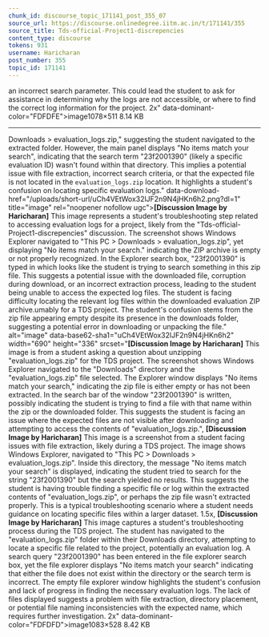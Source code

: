```yaml
---
chunk_id: discourse_topic_171141_post_355_07
source_url: https://discourse.onlinedegree.iitm.ac.in/t/171141/355
source_title: Tds-official-Project1-discrepencies
content_type: discourse
tokens: 931
username: Haricharan
post_number: 355
topic_id: 171141
---
```


 an incorrect search parameter. This could lead the student to ask for assistance in determining why the logs are not accessible, or where to find the correct log information for the project. 2x" data-dominant-color="FDFDFE">image1078×511 8.14 KB

---

Downloads > evaluation_logs.zip," suggesting the student navigated to the extracted folder. However, the main panel displays "No items match your search", indicating that the search term "23f2001390" (likely a specific evaluation ID) wasn't found within that directory. This implies a potential issue with file extraction, incorrect search criteria, or that the expected file is not located in the `evaluation_logs.zip` location. It highlights a student's confusion on locating specific evaluation logs." data-download-href="/uploads/short-url/uCh4VEtWox32lJF2n9N4jHKn6h2.png?dl=1" title="image" rel="noopener nofollow ugc">**[Discussion Image by Haricharan]** This image represents a student's troubleshooting step related to accessing evaluation logs for a project, likely from the "Tds-official-Project1-discrepencies" discussion. The screenshot shows Windows Explorer navigated to "This PC > Downloads > evaluation_logs.zip", yet displaying "No items match your search." indicating the ZIP archive is empty or not properly recognized. In the Explorer search box, "23f2001390" is typed in which looks like the student is trying to search something in this zip file. This suggests a potential issue with the downloaded file, corruption during download, or an incorrect extraction process, leading to the student being unable to access the expected log files. The student is facing difficulty locating the relevant log files within the downloaded evaluation ZIP archive.umably for a TDS project. The student's confusion stems from the zip file appearing empty despite its presence in the downloads folder, suggesting a potential error in downloading or unpacking the file." alt="image" data-base62-sha1="uCh4VEtWox32lJF2n9N4jHKn6h2" width="690" height="336" srcset="**[Discussion Image by Haricharan]** This image is from a student asking a question about unzipping "evaluation_logs.zip" for the TDS project. The screenshot shows Windows Explorer navigated to the "Downloads" directory and the "evaluation_logs.zip" file selected. The Explorer window displays "No items match your search," indicating the zip file is either empty or has not been extracted. In the search bar of the window "23f2001390" is written, possibly indicating the student is trying to find a file with that name within the zip or the downloaded folder. This suggests the student is facing an issue where the expected files are not visible after downloading and attempting to access the contents of "evaluation_logs.zip.", **[Discussion Image by Haricharan]** This image is a screenshot from a student facing issues with file extraction, likely during a TDS project. The image shows Windows Explorer, navigated to "This PC > Downloads > evaluation_logs.zip". Inside this directory, the message "No items match your search" is displayed, indicating the student tried to search for the string "23f2001390" but the search yielded no results. This suggests the student is having trouble finding a specific file or log within the extracted contents of "evaluation_logs.zip", or perhaps the zip file wasn't extracted properly. This is a typical troubleshooting scenario where a student needs guidance on locating specific files within a larger dataset. 1.5x, **[Discussion Image by Haricharan]** This image captures a student's troubleshooting process during the TDS project. The student has navigated to the "evaluation_logs.zip" folder within their Downloads directory, attempting to locate a specific file related to the project, potentially an evaluation log. A search query "23f2001390" has been entered in the file explorer search box, yet the file explorer displays "No items match your search" indicating that either the file does not exist within the directory or the search term is incorrect. The empty file explorer window highlights the student's confusion and lack of progress in finding the necessary evaluation logs. The lack of files displayed suggests a problem with file extraction, directory placement, or potential file naming inconsistencies with the expected name, which requires further investigation. 2x" data-dominant-color="FDFDFD">image1083×528 8.42 KB

